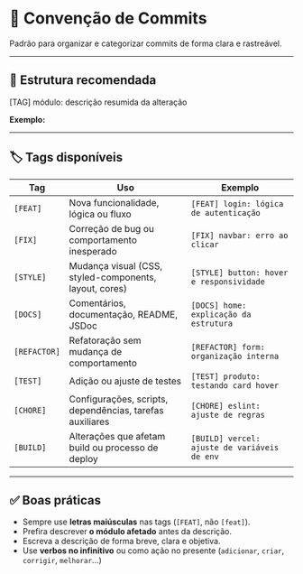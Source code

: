 # 📌 Convenção de Commits

Padrão para organizar e categorizar commits de forma clara e rastreável.

---

## 🎯 Estrutura recomendada

[TAG] módulo: descrição resumida da alteração


**Exemplo:**


---

## 🏷️ Tags disponíveis

| Tag          | Uso                                                                 | Exemplo                                        |
|--------------|---------------------------------------------------------------------|------------------------------------------------|
| `[FEAT]`     | Nova funcionalidade, lógica ou fluxo                                | `[FEAT] login: lógica de autenticação`         |
| `[FIX]`      | Correção de bug ou comportamento inesperado                         | `[FIX] navbar: erro ao clicar`                 |
| `[STYLE]`    | Mudança visual (CSS, styled-components, layout, cores)              | `[STYLE] button: hover e responsividade`       |
| `[DOCS]`     | Comentários, documentação, README, JSDoc                            | `[DOCS] home: explicação da estrutura`         |
| `[REFACTOR]` | Refatoração sem mudança de comportamento                            | `[REFACTOR] form: organização interna`         |
| `[TEST]`     | Adição ou ajuste de testes                                          | `[TEST] produto: testando card hover`          |
| `[CHORE]`    | Configurações, scripts, dependências, tarefas auxiliares            | `[CHORE] eslint: ajuste de regras`             |
| `[BUILD]`    | Alterações que afetam build ou processo de deploy                   | `[BUILD] vercel: ajuste de variáveis de env`   |

---

## ✅ Boas práticas

- Sempre use **letras maiúsculas** nas tags (`[FEAT]`, não `[feat]`).
- Prefira descrever **o módulo afetado** antes da descrição.
- Escreva a descrição de forma breve, clara e objetiva.
- Use **verbos no infinitivo** ou como ação no presente (`adicionar`, `criar`, `corrigir`, `melhorar`...)
